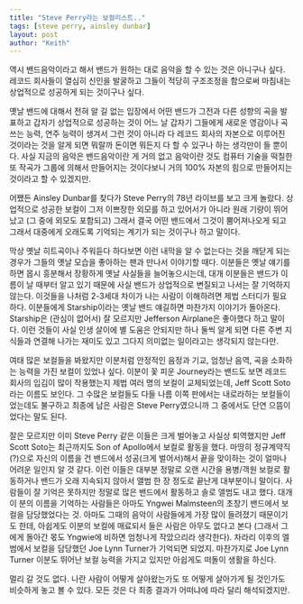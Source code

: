 ```yaml
---
title: "Steve Perry라는 보컬리스트.."
tags: [steve perry, ainsley dunbar]
layout: post
author: "Keith"
---
```


역시 밴드음악이라고 해서 밴드가 원하는 대로 음악을 할 수 있는 것은 아니구나 싶다. 레코드 회사들이 열심히 신인을 발굴하고 그들이 적당히 구조조정을 함으로써 마침내는 상업적으로 성공하게 되는 것이구나 싶다.

옛날 밴드에 대해서 전혀 알 길 없는 입장에서 어떤 밴드가 그전과 다른 성향의 곡을 발표하고 갑자기 상업적으로 성공하는 것이 어느 날 갑자기 그들에게 새로운 영감이나 곡쓰는 능력, 연주 능력이 생겨서 그런 것이 아니라 다 레코드 회사의 자본으로 이루어진 것이라는 것을 알게 되면 뭐랄까 돈이면 뭐든지 다 할 수 있구나 하는 생각만이 들 뿐이다. 사실 지금의 음악은 밴드음악이란 게 거의 없고 음악이란 것도 컴퓨터 기술을 떡칠한 또 작곡가 그룹에 의해서 만들어지는 것이다보니 거의 100% 자본의 힘으로 만들어지는 것이라고 할 수 있겠지만.

어쨌든 Ainsley Dunbar를 찾다가 Steve Perry의 78년 라이브를 보고 크게 놀랐다. 상업적으로 성공한 보컬이 그저 이쁘장한 외모를 하고 있어서가 아니라 원래 기량이 뛰어났고 (그 중에 외모도 포함되고) 그래서 결국 어떤 밴드에서 그것이 뿜어져나오게 되고 그래서 대중에게 오래도록 기억되는 계기가 되는 것이구나 하고 말이다.

막상 옛날 히트곡이나 주워듣다 하다보면 이런 내막을 알 수 없는다는 것을 깨닫게 되는 경우가 그들의 옛날 모습을 좋아하는 팬과 만나서 이야기할 때다. 이분들은 옛날 얘기를 하면 몹시 흥분해서 장황하게 옛날 사실들을 늘어놓으시는데, 대개 이분들은 밴드가 이름이 날 때부터 알고 있기 때문에 사실 밴드가 상업적으로 변질되고 나서는 잘 기억하지 않는다. 이것들을 나처럼 2-3세대 차이가 나는 사람이 이해하려면 제법 스터디가 필요하다. 이분들에게 Starship이라는 옛날 밴드 얘길하면 마찬가지 이야기가 돌아온다. Starship은 (관심이 없어서) 잘 모르지만 Jefferson Airplane은 좋아했다 하고 말이다. 이런 것들이 사실 인생 살이에 별 도움은 안되지만 하나 둘씩 알게 되면 다른 주변 지식들과 연결해 나가는 재미도 있고 그다지 의미없는 일이라고는 생각되지 않는다만.

여태 많은 보컬들을 봐왔지만 이분처럼 안정적인 음정과 기교, 엄청난 음역, 곡을 소화하는 능력을 가진 보컬이 있었나 싶다. 이분이 꽃 피운 Journey라는 밴드도 보면 레코드회사의 입김이 많이 작용했는지 제법 여러 명의 보컬이 교체되었는데, Jeff Scott Soto라는 이름도 보인다. 그 수많은 보컬들도 다들 나름 이쪽 판에서는 내로라하는 보컬들이었는데도 불구하고 최종에 남은 사람은 Steve Perry였으니까 그 중에서도 단연 으뜸이었다는 말도 된다. 

잘은 모르지만 이미 Steve Perry 같은 이들은 크게 벌어놓고 사실상 퇴역했지만 Jeff Scott Soto는 최근까지도 Son of Apollo에서 보컬로 활동을 했다. 마땅히 정규계약직(?)으로 자신의 이름을 건 밴드에서 성공(크게 벌어서)해서 끝을 맞이하는 것이 얼마나 어려운 일인지 알 것 같다. 이런 이들은 대부분 정말로 오랜 시간을 용병/객원 보컬로 활동하거나 밴드가 오래 지속되지 않아서 앨범 한 장 정도로 끝난게 대부분이니 말이다. 사람들이 잘 기억은 못하지만 정말로 많은 밴드에서 활동하고 솔로 앨범도 내고 했다. 대개 이 분의 이름을 기억하는 사람들은 아마도 Yngwei Malmsteen의 초창기 밴드에서 보컬을 담당했었다는 것. 아마도 그때의 음악이 사람들에게 가장 많이 들려졌기 때문이기도 한데, 아쉽게도 이분의 보컬에 매료되서 들은 사람은 아무도 없다고 본다 (그래서 그에게 돌아간 몫도 Yngwie에 비하면 엄청나게 작았으리라 생각한다). 차라리 이후의 엘범에서 보컬을 담당했던 Joe Lynn Turner가 기억되면 되었지. 마찬가지로 Joe Lynn Turner 이분도 뛰어난 보컬 능력을 가지고 있지만 아쉽게도 떠돌이 생활을 하신다. 

멀리 갈 것도 없다. 나란 사람이 어떻게 살아왔는가도 또 어떻게 살아가게 될 것인가도 비슷하게 놓고 볼 수 있다. 모든 것은 다 최종 결과가 어떠냐에 따라 달리 해석되겠지만.
